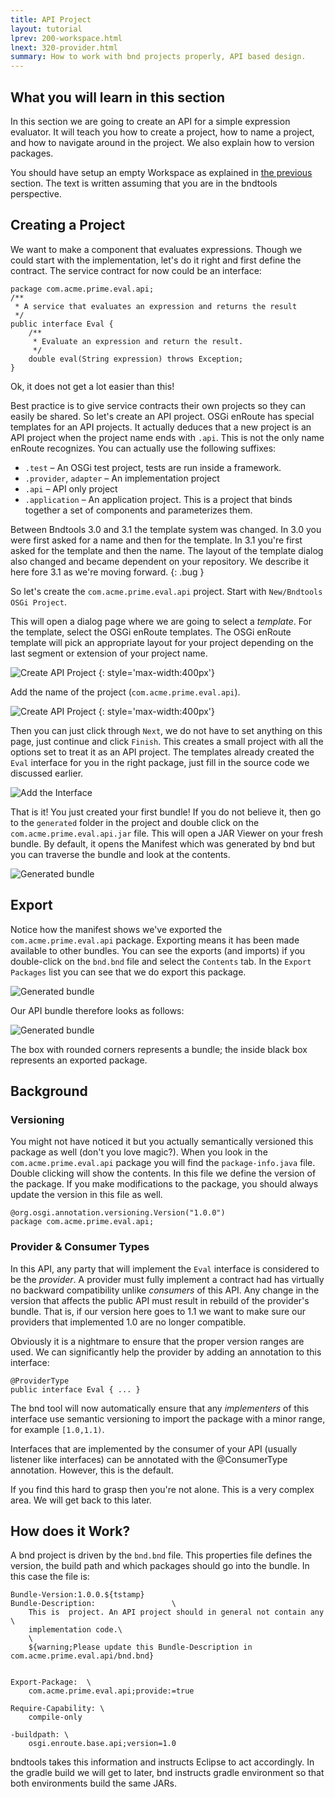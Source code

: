 ```yaml
---
title: API Project
layout: tutorial
lprev: 200-workspace.html
lnext: 320-provider.html
summary: How to work with bnd projects properly, API based design.
---
```


## What you will learn in this section
In this section we are going to create an API for a simple expression evaluator. It will teach you how to create a project, how to name a project, and how to navigate around in the project. We also explain how to version packages.


You should have setup an empty Workspace as explained in [the previous]({{page.prev}}) section. The text is written assuming that you are in the bndtools perspective.

## Creating a Project

We want to make a component that evaluates expressions. Though we could start with the implementation, let's do it right and first define the contract.  The service contract for now could be an interface:

	package com.acme.prime.eval.api;
	/**
	 * A service that evaluates an expression and returns the result
	 */
	public interface Eval {
		/**
		 * Evaluate an expression and return the result.
		 */
		double eval(String expression) throws Exception;
	}
	
Ok, it does not get a lot easier than this!

Best practice is to give service contracts their own projects so they can easily be shared. So let's create an API project. OSGi enRoute has special templates for an API projects. It actually deduces that a new project is an API project when the project name ends with `.api`. This is not the only name enRoute recognizes. You can actually use the following suffixes:

* `.test` – An OSGi test project, tests are run inside a framework.
* `.provider`, `adapter` – An implementation project
* `.api` – API only project
* `.application` – An application project. This is a project that binds together a set of components and parameterizes them.

Between Bndtools 3.0 and 3.1 the template system was changed. In 3.0 you were first asked for a name and then for the template. In 3.1 you're first asked for the template and then the name. The layout of the template dialog also changed and became dependent on your repository. We describe it here fore 3.1 as we're moving forward.
{: .bug }

So let's create the `com.acme.prime.eval.api` project. Start with `New/Bndtools OSGi Project`. 

This will open a dialog page where we are going to select a _template_. For the template, select the OSGi enRoute templates. The OSGi enRoute template will pick an appropriate layout for your project depending on the last segment or extension of your project name.
 
![Create API Project](/img/tutorial_base/project-create-0.png)
{: style='max-width:400px'}

Add the name of the project (`com.acme.prime.eval.api`).

![Create API Project](/img/tutorial_base/project-create-1.png)
{: style='max-width:400px'}

Then you can just click through `Next`, we do not have to set anything on this page, just continue and click `Finish`. This creates a small project with all the options set to treat it as an API project. The templates already created the `Eval` interface for you in the right package, just fill in the source code we discussed earlier.

![Add the Interface](/img/tutorial_base/project-create-2.png)

That is it! You just created your first bundle! If you do not believe it, then go to the `generated` folder in the project and double click on the `com.acme.prime.eval.api.jar` file. This will open a JAR Viewer on your fresh bundle. By default, it opens the Manifest which was generated by bnd but you can traverse the bundle and look at the contents.

![Generated bundle](/img/tutorial_base/project-create-3.png)

## Export

Notice how the manifest shows we've exported the `com.acme.prime.eval.api` package. Exporting means it has been made available to other bundles. You can see the exports (and imports) if you double-click on the `bnd.bnd` file and select the `Contents` tab. In the `Export Packages` list you can see that we do export this package.

![Generated bundle](/img/tutorial_base/project-create-4.png)

Our API bundle therefore looks as follows:

![Generated bundle](/img/tutorial_base/project-create-5.png)

The box with rounded corners represents a bundle; the inside black box represents an exported package.

## Background

### Versioning

You might not have noticed it but you actually semantically versioned this package as well (don't you love magic?). When you look in the `com.acme.prime.eval.api` package you will find the `package-info.java` file. Double clicking will show the contents. In this file we define the version of the package. If you make modifications to the package, you should always update the version in this file as well.

	@org.osgi.annotation.versioning.Version("1.0.0")
	package com.acme.prime.eval.api;
 
### Provider & Consumer Types

In this API, any party that will implement the `Eval` interface is considered to be the _provider_. A provider must fully implement a contract had has virtually no backward compatibility unlike _consumers_ of this API. Any change in the version that affects the public API must result in  rebuild of the provider's bundle. That is, if our version here goes to 1.1 we want to make sure our providers that implemented 1.0 are no longer compatible.  

Obviously it is a nightmare to ensure that the proper version ranges are used. We can significantly help the provider by adding an annotation to this interface:

	@ProviderType
	public interface Eval { ... }
	
The bnd tool will now automatically ensure that any _implementers_ of this interface use semantic versioning to import the package with a minor range, for example `[1.0,1.1)`.

Interfaces that are implemented by the consumer of your API (usually listener like interfaces) can be annotated with the @ConsumerType annotation. However, this is the default.
 
If you find this hard to grasp then you're not alone. This is a very complex area. We will get back to this later.

## How does it Work?

A bnd project is driven by the `bnd.bnd` file. This properties file defines the version, the build path and which packages should go into the bundle. In this case the file is:

	Bundle-Version:1.0.0.${tstamp}
	Bundle-Description: 				\
		This is  project. An API project should in general not contain any \
		implementation code.\
		\
		${warning;Please update this Bundle-Description in com.acme.prime.eval.api/bnd.bnd}

		
	Export-Package:  \
		com.acme.prime.eval.api;provide:=true

	Require-Capability: \
		compile-only

	-buildpath: \
		osgi.enroute.base.api;version=1.0

bndtools takes this information and instructs Eclipse to act accordingly. In the gradle build we will get to later, bnd instructs gradle environment so that both environments build the same JARs.


